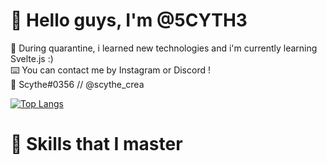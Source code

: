 # 🎐 Hello guys, I'm @5CYTH3
🔬 During quarantine, i learned new technologies and i'm currently learning Svelte.js :)  
⌨️ You can contact me by Instagram or Discord !  
📡 Scythe#0356 // @scythe_crea  

[![Top Langs](https://github-readme-stats.vercel.app/api/top-langs/?username=5CYTH3&layout=compact&bg_color=#0d1117)](https://github.com/anuraghazra/github-readme-stats)

# 🎏 Skills that I master

